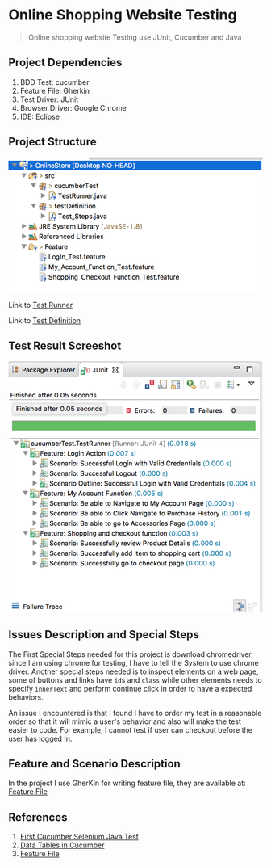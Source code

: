 # Online Shopping Website Testing 

> Online shopping website Testing use JUnit, Cucumber and Java

## Project Dependencies

1. BDD Test: cucumber 
2. Feature File: Gherkin
3. Test Driver: JUnit
4. Browser Driver: Google Chrome
5. IDE: Eclipse

## Project Structure

  ![project structure screenshot](./img/project-structure.png)
  
  Link to [Test Runner](./OnlineStore/src/cucumberTest/TestRunner.java)
  
  Link to [Test Definition](./OnlineStore/src/testDefinition/Test_Steps.java)

## Test Result Screeshot

  ![test result](./img/feature-structure.png)


## Issues Description and Special Steps

The First Special Steps needed for this project is download chromedriver, since I am using chrome for testing, I have to tell the System to use chrome driver. Another special steps needed is to inspect elements on a web page, some of buttons and links have `id`s and `class` while other elements needs to specify `innerText` and perform continue click in order to have a expected behaviors. 

An issue I encountered is that I found I have to order my test in a reasonable order so that it will mimic a user's behavior and also will make the test easier to code. For example, I cannot test if user can checkout before the user has logged In. 

## Feature and Scenario Description 

In the project I use GherKin for writing feature file, they are available at: [Feature File](./OnlineStore/Feature/)

## References

1. [First Cucumber Selenium Java Test](http://toolsqa.com/cucumber/first-cucumber-selenium-java-test/)
2. [Data Tables in Cucumber](http://toolsqa.wpengine.com/cucumber/data-tables-in-cucumber/)
3. [Feature File](http://toolsqa.wpengine.com/cucumber/cucumber-jvm-feature-file/)




